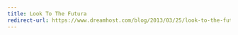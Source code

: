 ```yaml
---
title: Look To The Futura
redirect-url: https://www.dreamhost.com/blog/2013/03/25/look-to-the-futura-our-design-process/
---
```

